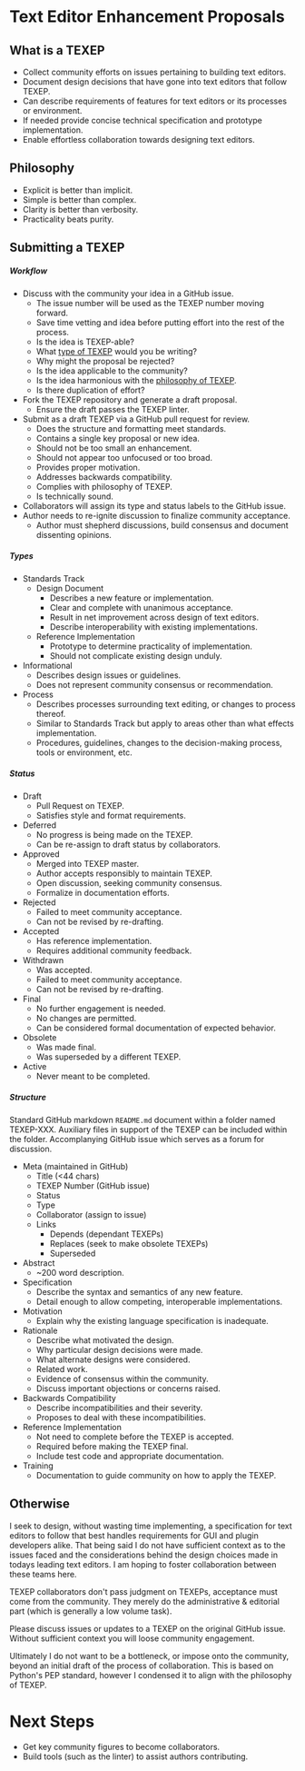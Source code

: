 # Text Editor Enhancement Proposals

## What is a TEXEP

- Collect community efforts on issues pertaining to building text editors.
- Document design decisions that have gone into text editors that follow TEXEP.
- Can describe requirements of features for text editors or its processes or environment.
- If needed provide concise technical specification and prototype implementation.
- Enable effortless collaboration towards designing text editors.

## Philosophy

- Explicit is better than implicit.
- Simple is better than complex.
- Clarity is better than verbosity.
- Practicality beats purity.

## Submitting a TEXEP

##### Workflow

- Discuss with the community your idea in a GitHub issue.
  - The issue number will be used as the TEXEP number moving forward.
  - Save time vetting and idea before putting effort into the rest of the process.
  - Is the idea is TEXEP-able?
  - What [type of TEXEP](#types) would you be writing?
  - Why might the proposal be rejected?
  - Is the idea applicable to the community?
  - Is the idea harmonious with the [philosophy of TEXEP](#philosophy).
  - Is there duplication of effort?
- Fork the TEXEP repository and generate a draft proposal.
  - Ensure the draft passes the TEXEP linter.
- Submit as a draft TEXEP via a GitHub pull request for review.
  - Does the structure and formatting meet standards.
  - Contains a single key proposal or new idea.
  - Should not be too small an enhancement.
  - Should not appear too unfocused or too broad.
  - Provides proper motivation.
  - Addresses backwards compatibility.
  - Complies with philosophy of TEXEP.
  - Is technically sound.
- Collaborators will  assign its type and status labels to the GitHub issue.
- Author needs to re-ignite discussion to finalize community acceptance.
  - Author must shepherd discussions, build consensus and document dissenting opinions.

##### Types

- Standards Track
  - Design Document
    - Describes a new feature or implementation.
    - Clear and complete with unanimous acceptance.
    - Result in net improvement across design of text editors.
    - Describe interoperability with existing implementations.
  - Reference Implementation
    - Prototype to determine practicality of implementation.
    - Should not complicate existing design unduly.
- Informational
  - Describes design issues or guidelines.
  - Does not represent community consensus or recommendation.
- Process
  - Describes processes surrounding text editing, or changes to process thereof.
  - Similar to Standards Track but apply to areas other than what effects implementation.
  - Procedures, guidelines, changes to the decision-making process, tools or environment, etc.

##### Status

- Draft
  - Pull Request on TEXEP.
  - Satisfies style and format requirements.
- Deferred
  - No progress is being made on the TEXEP.
  - Can be re-assign to draft status by collaborators.
- Approved
  - Merged into TEXEP master.
  - Author accepts responsibly to maintain TEXEP.
  - Open discussion, seeking community consensus.
  - Formalize in documentation efforts.
- Rejected
  - Failed to meet community acceptance.
  - Can not be revised by re-drafting.
- Accepted
  - Has reference implementation.
  - Requires additional community feedback.
- Withdrawn
  - Was accepted.
  - Failed to meet community acceptance.
  - Can not be revised by re-drafting.
- Final
  - No further engagement is needed.
  - No changes are permitted.
  - Can be considered formal documentation of expected behavior.
- Obsolete
  - Was made final.
  - Was superseded by a different TEXEP.
- Active
  - Never meant to be completed.

##### Structure

Standard GitHub markdown `README.md` document within a folder named TEXEP-XXX. Auxiliary files in support of the TEXEP can be included within the folder. Accomplanying GitHub issue which serves as a forum for discussion.

- Meta (maintained in GitHub)
  - Title (<44 chars)
  - TEXEP Number (GitHub issue)
  - Status
  - Type
  - Collaborator (assign to issue)
  - Links
    - Depends (dependant TEXEPs)
    - Replaces (seek to make obsolete TEXEPs)
    - Superseded
- Abstract
  - ~200 word description.
- Specification
  - Describe the syntax and semantics of any new feature.
  - Detail enough to allow competing, interoperable implementations.
- Motivation
  - Explain why the existing language specification is inadequate.
- Rationale
  - Describe what motivated the design.
  - Why particular design decisions were made.
  - What alternate designs were considered.
  - Related work.
  - Evidence of consensus within the community.
  - Discuss important objections or concerns raised.
- Backwards Compatibility
  - Describe incompatibilities and their severity.
  - Proposes to deal with these incompatibilities.
- Reference Implementation
  - Not need to complete before the TEXEP is accepted.
  - Required before making the TEXEP final.
  - Include test code and appropriate documentation.
- Training
  - Documentation to guide community on how to apply the TEXEP.

## Otherwise

I seek to design, without wasting time implementing, a specification for text editors to follow that best handles requirements for GUI and plugin developers alike. That being said I do not have sufficient context as to the issues faced and the considerations behind the design choices made in todays leading text editors. I am hoping to foster collaboration between these teams here.

TEXEP collaborators don't pass judgment on TEXEPs, acceptance must come from the community. They merely do the administrative & editorial part (which is generally a low volume task).

Please discuss issues or updates to a TEXEP on the original GitHub issue. Without sufficient context you will loose community engagement.

Ultimately I do not want to be a bottleneck, or impose onto the community, beyond an initial draft of the process of collaboration. This is based on Python's PEP standard, however I condensed it to align with the philosophy of TEXEP.

# Next Steps

- Get key community figures to become collaborators.
- Build tools (such as the linter) to assist authors contributing.
